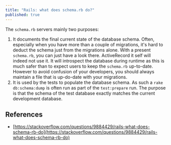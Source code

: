 ```yaml
---
title: "Rails: what does schema.rb do?"
published: true
---
```


The `schema.rb` servers mainly two purposes:

1. It documents the final current state of the database schema. Often,
   especially when you have more than a couple of migrations, it's hard to
   deduct the schema just from the migrations alone. With a present `schema.rb`,
   you can just have a look there. ActiveRecord it self will indeed not use it.
   It will introspect the database during runtime as this is much safer than to
   expect users to keep the `schema.rb` up-to-date. However to avoid confusion
   of your developers, you should always maintain a file that is up-do-date with
   your migrations.
2. It is used by the tests to populate the database schema. As such a `rake
   db:schema:dump` is often run as part of the `test:prepare` run. The purpose
   is that the schema of the test database exactly matches the current
   development database.

## References

- [https://stackoverflow.com/questions/9884429/rails-what-does-schema-rb-do](https://stackoverflow.com/questions/9884429/rails-what-does-schema-rb-do)
